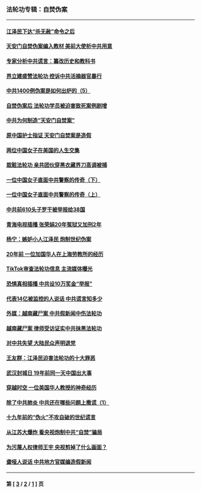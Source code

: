 ### 法轮功专辑：自焚伪案
---
#### [江泽民下达“杀无赦”命令之后](../../pages/nf5562/n13878084.md?07070430) 
#### [天安门自焚伪案编入教材 美前大使析中共用意](../../pages/nf5562/n13791932.md?07070430) 
#### [专家分析中共谎言：纂改历史和教科书](../../pages/nf5562/n13781542.md?07070430) 
#### [界立建盛赞法轮功 控诉中共活摘器官暴行](../../pages/nf5562/n13781971.md?07070430) 
#### [中共1400例伪案是如何出炉的（5）](../../pages/nf5562/n13226831.md?07070430) 
#### [自焚伪案后 法轮功学员被迫害致死案例剧增](../../pages/nf5562/n13190600.md?07070430) 
#### [中共为何制造“天安门自焚案”](../../pages/nf5562/n13183270.md?07070430) 
#### [原中国护士指证 天安门自焚案是造假](../../pages/nf5562/n13172289.md?07070430) 
#### [两位中国女子在美国的人生交集](../../pages/nf5562/n13156138.md?07070430) 
#### [栽赃法轮功 亲共团伙穿黑衣藏界刀高调被捕](../../pages/nf5562/n13073780.md?07070430) 
#### [一位中国女子直面中共警察的传奇（下）](../../pages/nf5562/n12989706.md?07070430) 
#### [一位中国女子直面中共警察的传奇（上）](../../pages/nf5562/n12985072.md?07070430) 
#### [中共前610头子罗干被举报给38国](../../pages/nf5562/n12975419.md?07070430) 
#### [青海电视插播 张荣娟20年冤狱又加刑2年](../../pages/nf5562/n12738166.md?07070430) 
#### [杨宁：嫉妒小人江泽民 炮制世纪伪案](../../pages/nf5562/n12724108.md?07070430) 
#### [20年前 一位加国华人在上海劳教所的经历](../../pages/nf5562/n12707932.md?07070430) 
#### [TikTok审查法轮功信息 主流媒体曝光](../../pages/nf5562/n12362336.md?07070430) 
#### [恐惧真相插播 中共设10万奖金“举报”](../../pages/nf5562/n12306396.md?07070430) 
#### [代表14亿被监控的人说话 中共谎言知多少](../../pages/nf5562/n12297484.md?07070430) 
#### [外媒：越南藏尸案 中共假新闻中伤法轮功](../../pages/nf5562/n12264411.md?07070430) 
#### [越南藏尸案 律师受访证实中共抹黑法轮功](../../pages/nf5562/n12261878.md?07070430) 
#### [对中共失望 大陆民众声明退党](../../pages/nf5562/n12187315.md?07070430) 
#### [王友群：江泽民迫害法轮功的十大罪恶](../../pages/nf5562/n12169074.md?07070430) 
#### [武汉封城日 19年前同一天中国出大事](../../pages/nf5562/n12150901.md?07070430) 
#### [穿越时空  一位美国华人教授的神奇经历](../../pages/nf5562/n12097460.md?07070430) 
#### [除了中共肺炎 中共还在哪些问题上撒谎（1）](../../pages/nf5562/n11955770.md?07070430) 
#### [十九年前的“伪火”不攻自破的世纪谎言](../../pages/nf5562/n11813238.md?07070430) 
#### [从江苏大爆炸 看央视炮制中共“自焚”骗局](../../pages/nf5562/n11140275.md?07070430) 
#### [为污蔑人权律师王宇 央视剪掉了什么画面？](../../pages/nf5562/n11130142.md?07070430) 
#### [聋哑人说话 中共地方官媒编造假新闻](../../pages/nf5562/n11006067.md?07070430) 

---
#### 第 [ [3](./3.md?07070430) / [2](./2.md?07070430) / [1](./1.md?07070430) ] 页
